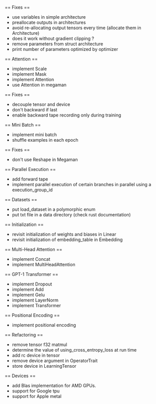 == Fixes ==

- use variables in simple architecture
- preallocate outputs in architectures
- avoid re-allocating output tensors every time (allocate them in Architecture)
- does it work without gradient clipping ?
- remove parameters from struct architecture
- print number of parameters optimized by optimizer

== Attention ==

- implement Scale
- implement Mask
- implement Attention
- use Attention in megaman

== Fixes ==

- decouple tensor and device
- don't backward if last
- enable backward tape recording only during training

== Mini Batch ==

- implement mini batch
- shuffle examples in each epoch

== Fixes ==

- don't use Reshape in Megaman

== Parallel Execution ==

- add forward tape
- implement parallel execution of certain branches in parallel using a execution_group_id

== Datasets ==

- put load_dataset in a polymorphic enum
- put txt file in a data directory (check rust documentation)

== Initialization ==

- revisit initialization of weights and biases in Linear
- revisit initialization of embedding_table in Embedding

== Multi-Head Attention ==

- implement Concat
- implement MultiHeadAttention

== GPT-1 Transformer ==

- implement Dropout
- implement Add
- implement Gelu
- implement LayerNorm
- implement Transformer

== Positional Encoding ==

- implement positional encoding

== Refactoring ==

- remove tensor f32 matmul
- determine the value of using_cross_entropy_loss at run time
- add rc device in tensor
- remove device argument in OperatorTrait
- store device in LearningTensor

== Devices ==

- add Blas implementation for AMD GPUs.
- support for Google tpu
- support for Apple metal
